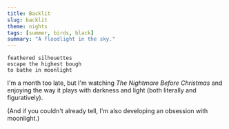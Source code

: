 ```yaml
---
title: Backlit
slug: backlit
theme: nights
tags: [summer, birds, black]
summary: "A floodlight in the sky."
---
```


```
feathered silhouettes
escape the highest bough
to bathe in moonlight
```

I'm a month too late, but I'm watching *The Nightmare Before Christmas* and enjoying the way it plays with darkness and light (both literally and figuratively). 

(And if you couldn't already tell, I'm also developing an obsession with moonlight.)
